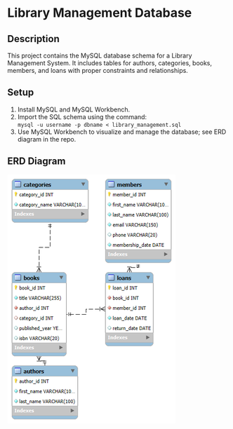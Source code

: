 
# Library Management Database

## Description
This project contains the MySQL database schema for a Library Management System. It includes tables for authors, categories, books, members, and loans with proper constraints and relationships.

## Setup
1. Install MySQL and MySQL Workbench.
2. Import the SQL schema using the command:  
   `mysql -u username -p dbname < library_management.sql`
3. Use MySQL Workbench to visualize and manage the database; see ERD diagram in the repo.

## ERD Diagram
![Library Management ERD](library_management.png)
